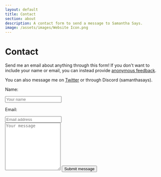 ```yaml
---
layout: default
title: Contact
section: about
description: A contact form to send a message to Samantha Says.
image: /assets/images/Website Icon.png
---
```


<h1>Contact</h1>
Send me an email about anything through this form! If you don't want to include your name or email, you can instead provide <a href="https://feedback.samanthasays.net" title="Anonymous feedback form" target="_blank">anonymous feedback</a>.

You can also message me on <a href="http://twitter.samanthasays.net" title="Samantha Says' Twitter" target="_blank">Twitter</a> or through Discord (samanthasays).

<form target="_blank" action="https://formsubmit.co/3712689c8302d97f66903b11e649b828" method="POST">
    <div class="form-row">
        <div class="form-col">
            <p>Name:</p>
            <input class="form-input form-detail" type="text" name="name" placeholder="Your name" required>
        </div>
        <div class="form-col">
            <p>Email:</p>
            <input class="form-input form-detail" type="email" name="email" placeholder="Email address" required>
        </div>
    </div>
    <textarea class="form-input form-paragraph" placeholder="Your message" name="feedback" rows="10" required></textarea>
    <button class="form-button" type="submit">Submit message</button>
</form>